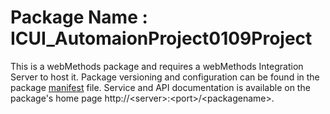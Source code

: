 # Package Name : ICUI_AutomaionProject0109Project
This is a webMethods package and requires a webMethods Integration Server to host it. Package versioning and configuration can be found in the package [manifest](./ICUI_AutomaionProject0109Project/manifest.v3) file. Service and API documentation is available on the package's home page http://&lt;server&gt;:&lt;port&gt;/&lt;packagename>.